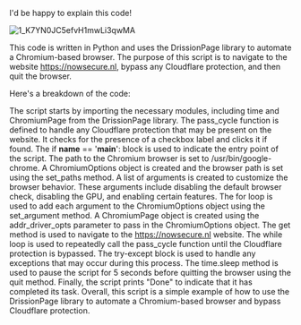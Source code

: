 I'd be happy to explain this code!

![1_K7YN0JC5efvH1mwLi3qwMA](https://github.com/0x3f3c/cloudflare_bypass/assets/154844497/2511d0ec-baae-4942-9084-cbc5de606f6b)


This code is written in Python and uses the DrissionPage library to automate a Chromium-based browser. The purpose of this script is to navigate to the website https://nowsecure.nl, bypass any Cloudflare protection, and then quit the browser.

Here's a breakdown of the code:

The script starts by importing the necessary modules, including time and ChromiumPage from the DrissionPage library.
The pass_cycle function is defined to handle any Cloudflare protection that may be present on the website. It checks for the presence of a checkbox label and clicks it if found.
The if __name__ == '__main__': block is used to indicate the entry point of the script.
The path to the Chromium browser is set to /usr/bin/google-chrome.
A ChromiumOptions object is created and the browser path is set using the set_paths method.
A list of arguments is created to customize the browser behavior. These arguments include disabling the default browser check, disabling the GPU, and enabling certain features.
The for loop is used to add each argument to the ChromiumOptions object using the set_argument method.
A ChromiumPage object is created using the addr_driver_opts parameter to pass in the ChromiumOptions object.
The get method is used to navigate to the https://nowsecure.nl website.
The while loop is used to repeatedly call the pass_cycle function until the Cloudflare protection is bypassed. The try-except block is used to handle any exceptions that may occur during this process.
The time.sleep method is used to pause the script for 5 seconds before quitting the browser using the quit method.
Finally, the script prints "Done" to indicate that it has completed its task.
Overall, this script is a simple example of how to use the DrissionPage library to automate a Chromium-based browser and bypass Cloudflare protection.
